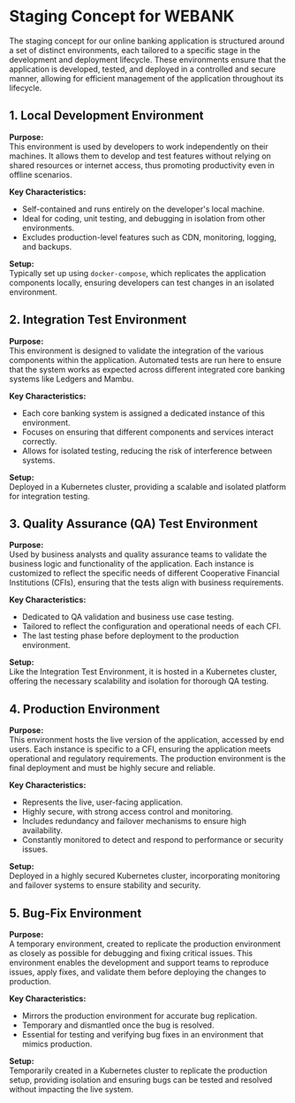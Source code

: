 # Staging Concept for WEBANK

The staging concept for our online banking application is structured around a set of distinct environments, each tailored to a specific stage in the development and deployment lifecycle. These environments ensure that the application is developed, tested, and deployed in a controlled and secure manner, allowing for efficient management of the application throughout its lifecycle.

## 1. Local Development Environment

**Purpose:**  
This environment is used by developers to work independently on their machines. It allows them to develop and test features without relying on shared resources or internet access, thus promoting productivity even in offline scenarios.

**Key Characteristics:**
- Self-contained and runs entirely on the developer's local machine.
- Ideal for coding, unit testing, and debugging in isolation from other environments.
- Excludes production-level features such as CDN, monitoring, logging, and backups.

**Setup:**  
Typically set up using `docker-compose`, which replicates the application components locally, ensuring developers can test changes in an isolated environment.

## 2. Integration Test Environment

**Purpose:**  
This environment is designed to validate the integration of the various components within the application. Automated tests are run here to ensure that the system works as expected across different integrated core banking systems like Ledgers and Mambu.

**Key Characteristics:**
- Each core banking system is assigned a dedicated instance of this environment.
- Focuses on ensuring that different components and services interact correctly.
- Allows for isolated testing, reducing the risk of interference between systems.

**Setup:**  
Deployed in a Kubernetes cluster, providing a scalable and isolated platform for integration testing.

## 3. Quality Assurance (QA) Test Environment

**Purpose:**  
Used by business analysts and quality assurance teams to validate the business logic and functionality of the application. Each instance is customized to reflect the specific needs of different Cooperative Financial Institutions (CFIs), ensuring that the tests align with business requirements.

**Key Characteristics:**
- Dedicated to QA validation and business use case testing.
- Tailored to reflect the configuration and operational needs of each CFI.
- The last testing phase before deployment to the production environment.

**Setup:**  
Like the Integration Test Environment, it is hosted in a Kubernetes cluster, offering the necessary scalability and isolation for thorough QA testing.

## 4. Production Environment

**Purpose:**  
This environment hosts the live version of the application, accessed by end users. Each instance is specific to a CFI, ensuring the application meets operational and regulatory requirements. The production environment is the final deployment and must be highly secure and reliable.

**Key Characteristics:**
- Represents the live, user-facing application.
- Highly secure, with strong access control and monitoring.
- Includes redundancy and failover mechanisms to ensure high availability.
- Constantly monitored to detect and respond to performance or security issues.

**Setup:**  
Deployed in a highly secured Kubernetes cluster, incorporating monitoring and failover systems to ensure stability and security.

## 5. Bug-Fix Environment

**Purpose:**  
A temporary environment, created to replicate the production environment as closely as possible for debugging and fixing critical issues. This environment enables the development and support teams to reproduce issues, apply fixes, and validate them before deploying the changes to production.

**Key Characteristics:**
- Mirrors the production environment for accurate bug replication.
- Temporary and dismantled once the bug is resolved.
- Essential for testing and verifying bug fixes in an environment that mimics production.

**Setup:**  
Temporarily created in a Kubernetes cluster to replicate the production setup, providing isolation and ensuring bugs can be tested and resolved without impacting the live system.
